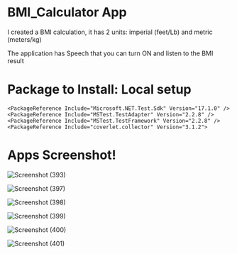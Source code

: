 # BMI_Calculator App

I created a BMI calculation, it has 2 units: imperial (feet/Lb) and metric (meters/kg)

The application has Speech that you can turn ON and listen to the BMI result


# Package to Install: Local setup

    <PackageReference Include="Microsoft.NET.Test.Sdk" Version="17.1.0" />
    <PackageReference Include="MSTest.TestAdapter" Version="2.2.8" />
    <PackageReference Include="MSTest.TestFramework" Version="2.2.8" />
    <PackageReference Include="coverlet.collector" Version="3.1.2">



# Apps Screenshot!





![Screenshot (393)](https://user-images.githubusercontent.com/88563359/184582113-7931b279-40e3-4b00-b98f-073001af60a7.png)



![Screenshot (397)](https://user-images.githubusercontent.com/88563359/184582138-ad031aff-88b8-4f12-8fe9-2ae14696804e.png)


![Screenshot (398)](https://user-images.githubusercontent.com/88563359/184582158-f7c2ff62-c3e7-42fd-88a4-4b7a6a46c73a.png)



![Screenshot (399)](https://user-images.githubusercontent.com/88563359/184582173-2fe7b906-790f-42db-9ea3-0296f4696cc8.png)



![Screenshot (400)](https://user-images.githubusercontent.com/88563359/184582187-ecd02102-67f8-4e3a-abbf-955a0d93f13a.png)



![Screenshot (401)](https://user-images.githubusercontent.com/88563359/184582207-c08da5b4-8b32-418e-b015-8b7127f671ae.png)
